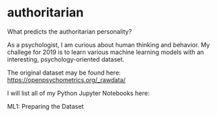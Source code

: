 # authoritarian
What predicts the authoritarian personality?

As a psychologist, I am curious about human thinking and behavior. 
My challege for 2019 is to learn various machine learning models with an interesting, psychology-oriented dataset.

The original dataset may be found here: https://openpsychometrics.org/_rawdata/

I will list all of my Python Jupyter Notebooks here:

ML1: Preparing the Dataset
